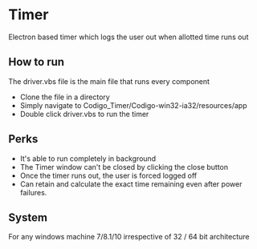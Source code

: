 # Timer
Electron based timer which logs the user out when allotted time runs out 

## How to run
The driver.vbs file is the main file that runs every component
* Clone the file in a directory
* Simply navigate to Codigo_Timer/Codigo-win32-ia32/resources/app
* Double click driver.vbs to run the timer

## Perks
* It's able to run completely in background
* The Timer window can't be closed by clicking the close button
* Once the timer runs out, the user is forced logged off
* Can retain and calculate the exact time remaining even after power failures.

## System
For any windows machine 7/8.1/10 irrespective of 32 / 64 bit architecture 
